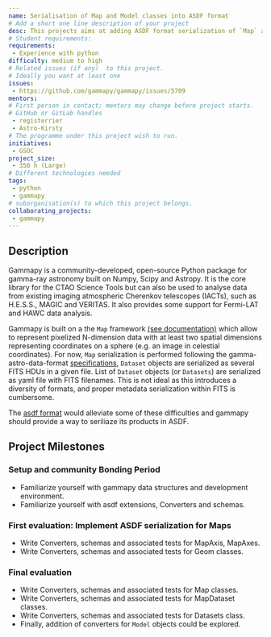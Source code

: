 ```yaml
---
name: Serialisation of Map and Model classes into ASDF format
# Add a short one line description of your project
desc: This projects aims at adding ASDF format serialization of `Map` and `Model` classes
# Student requirements:
requirements:
 - Experience with python
difficulty: medium to high
# Related issues (if any)  to this project.
# Ideally you want at least one
issues:
 - https://github.com/gammapy/gammapy/issues/5709
mentors:
# First person in contact; mentors may change before project starts.
# GitHub or GitLab handles
 - registerrier
 - Astro-Kirsty
# The programme under this project wish to run.
initiatives:
 - GSOC
project_size:
 - 350 h (Large)
# Different technologies needed
tags:
 - python
 - gammapy
# suborganisation(s) to which this project belongs.
collaborating_projects:
 - gammapy
---
```


## Description
Gammapy is a community-developed, open-source Python package for gamma-ray astronomy built on Numpy, Scipy and Astropy. It is the core library for the CTAO Science Tools but can also be used to analyse data from existing imaging atmospheric Cherenkov telescopes (IACTs), such as H.E.S.S., MAGIC and VERITAS. It also provides some support for Fermi-LAT and HAWC data analysis.

Gammapy is built on a the `Map` framework [(see documentation)](https://docs.gammapy.org/1.3/user-guide/maps/index.html) which allow to represent pixelized N-dimension data  with at least two spatial dimensions representing coordinates on a sphere (e.g. an image in celestial coordinates). For now, `Map` serialization is performed following the gamma-astro-data-format [specifications](https://gamma-astro-data-formats.readthedocs.io/en/v0.3/skymaps/index.html), `Dataset` objects are serialized as several FITS HDUs in a given file. List of `Dataset` objects (or `Datasets`) are serialized as yaml file with FITS filenames. This is not ideal as this introduces a diversity of formats, and proper metadata serialization within FITS is cumbersome.  

The [asdf format](https://www.asdf-format.org/en/latest/overview.html) would alleviate some of these difficulties and gammapy should provide a way to seriliaze its products in ASDF.

## Project Milestones

### Setup and community Bonding Period

* Familiarize yourself with gammapy data structures and development environment.
* Familiarize yourself with asdf extensions, Converters and schemas.

### First evaluation: Implement ASDF serialization for Maps 

* Write Converters, schemas and associated tests for MapAxis, MapAxes.
* Write Converters, schemas and associated tests for Geom classes.

### Final evaluation

* Write Converters, schemas and associated tests for Map classes.
* Write Converters, schemas and associated tests for MapDataset classes.
* Write Converters, schemas and associated tests for Datasets class.
* Finally, addition of converters for `Model` objects could be explored. 
